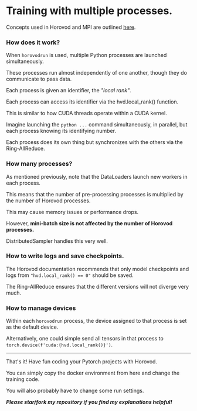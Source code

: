# Training with multiple processes.

Concepts used in Horovod and MPI are outlined [here](https://horovod.readthedocs.io/en/latest/concepts_include.html).

### How does it work?

When `horovodrun` is used, multiple Python processes are launched simultaneously.

These processes run almost independently of one another, though they do communicate to pass data.

Each process is given an identifier, the *"local rank"*.

Each process can access its identifier via the hvd.local_rank() function.

This is similar to how CUDA threads operate within a CUDA kernel.

Imagine launching the `python ...` command simultaneously, in parallel, 
but each process knowing its identifying number.

Each process does its own thing but synchronizes with the others via the Ring-AllReduce.

### How many processes? 

As mentioned previously, note that the DataLoaders launch new workers in each process.

This means that the number of pre-processing processes 
is multiplied by the number of Horovod processes.

This may cause memory issues or performance drops.

However, **mini-batch size is not affected by the number of Horovod processes.**
 
DistributedSampler handles this very well.

### How to write logs and save checkpoints.

The Horovod documentation recommends that only model checkpoints and logs from 
`"hvd.local_rank() == 0"` should be saved.

The Ring-AllReduce ensures that the different versions will not diverge very much.

### How to manage devices

Within each `horovodrun` process, the device assigned to that process is set as the default device.

Alternatively, one could simple send all tensors in that process to `torch.device(f'cuda:{hvd.local_rank()}')`.

---
That's it! Have fun coding your Pytorch projects with Horovod.

You can simply copy the docker environment from here and change the training code.

You will also probably have to change some run settings.

__*Please star/fork my repository if you find my explanations helpful!*__ 